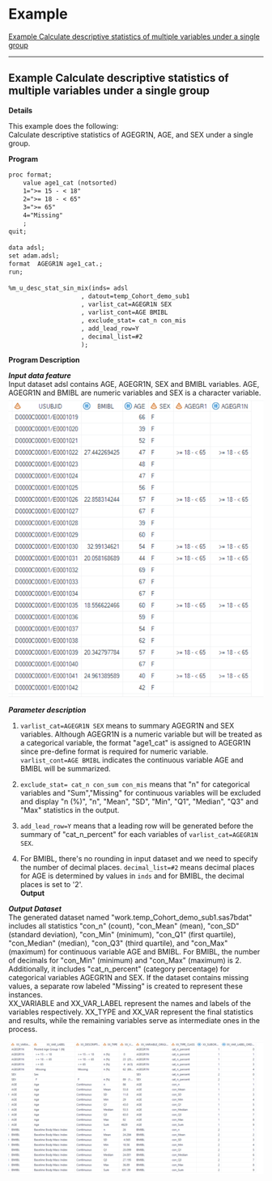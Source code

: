 # Example


[Example Calculate descriptive statistics of multiple variables under a single group](#example-calculate-descriptive-statistics-of-multiple-variables-under-a-single-group)

---

## Example Calculate descriptive statistics of multiple variables under a single group

**Details**

This example does the following:<br> 
Calculate descriptive statistics of AGEGR1N, AGE, and SEX under a single group.<br>

**Program**

```sas
proc format; 
	value age1_cat (notsorted)
	1=">= 15 - < 18"
	2=">= 18 - < 65"
	3=">= 65"
	4="Missing"
	;
quit;

data adsl;
set adam.adsl;
format  AGEGR1N age1_cat.;
run;

%m_u_desc_stat_sin_mix(inds= adsl
					, datout=temp_Cohort_demo_sub1
					, varlist_cat=AGEGR1N SEX 
					, varlist_cont=AGE BMIBL
					, exclude_stat= cat_n con_mis
					, add_lead_row=Y
					, decimal_list=#2
					);
```

**Program Description**

***Input data feature***<br>
Input dataset adsl contains AGE, AGEGR1N, SEX and BMIBL variables. AGE, AGEGR1N and BMIBL are numeric variables and SEX is a character variable. 
![Input1](input1.png)

***Parameter description***<br>
1. `varlist_cat=AGEGR1N SEX` means to summary AGEGR1N and SEX variables. Although AGEGR1N is a numeric variable but will be treated as a categorical variable, the format "age1_cat" is assigned to AGEGR1N since pre-define format is required for numeric variable. `varlist_cont=AGE BMIBL` indicates the continuous variable AGE and BMIBL will be summarized.<br>

2. `exclude_stat= cat_n con_sum con_mis` means that "n" for categorical variables and "Sum","Missing" for continuous variables will be excluded and display "n (%)", "n", "Mean", "SD", "Min", "Q1", "Median", "Q3" and "Max" statistics in the output.<br>

3. `add_lead_row=Y` means that a leading row will be generated before the summary of "cat_n_percent" for each variables of `varlist_cat=AGEGR1N SEX`.<br>
   
4. For BMIBL, there's no rounding in input dataset and we need to specify the number of decimal places. `decimal_list=#2` means decimal places for AGE is determined by values in `inds` and for BMIBL, the decimal places is set to '2'.<br>
**Output**

***Output Dataset***<br>
The generated dataset named "work.temp_Cohort_demo_sub1.sas7bdat" includes all statistics "con_n" (count), "con_Mean" (mean), "con_SD" (standard deviation), "con_Min" (minimum), "con_Q1" (first quartile), "con_Median" (median), "con_Q3" (third quartile), and "con_Max" (maximum) for continuous variable AGE and BMIBL. For BMIBL, the number of decimals for "con_Min" (minimum) and "con_Max" (maximum) is 2. Additionally, it includes "cat_n_percent" (category percentage) for categorical variables AGEGR1N and SEX. If the dataset contains missing values, a separate row labeled "Missing" is created to represent these instances. <br>
XX_VARIABLE and XX_VAR_LABEL represent the names and labels of the variables respectively. XX_TYPE and XX_VAR represent the final statistics and results, while the remaining variables serve as intermediate ones in the process.<br>

![Output1](output1.png)<br>
 
 
 